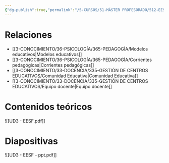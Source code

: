 ```yaml
---
{"dg-publish":true,"permalink":"/5-CURSOS/51-MÁSTER PROFESORADO/512-EESF/UD3 - Del centro a la comunidad educativa, en la sociedad digital del conocimiento/"}
---
```


# Relaciones
- [[3-CONOCIMIENTO/36-PSICOLOGÍA/365-PEDAGOGÍA/Modelos educativos\|Modelos educativos]]
- [[3-CONOCIMIENTO/36-PSICOLOGÍA/365-PEDAGOGÍA/Corrientes pedagógicas\|Corrientes pedagógicas]]
- [[3-CONOCIMIENTO/33-DOCENCIA/335-GESTIÓN DE CENTROS EDUCATIVOS/Comunidad Educativa\|Comunidad Educativa]]
- [[3-CONOCIMIENTO/33-DOCENCIA/335-GESTIÓN DE CENTROS EDUCATIVOS/Equipo docente\|Equipo docente]]

# Contenidos teóricos
![[UD3 - EESF.pdf]]
# Diapositivas
![[UD3 - EESF - ppt.pdf]]